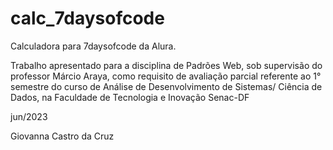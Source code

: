 # calc_7daysofcode
Calculadora para 7daysofcode da Alura.

Trabalho apresentado para a disciplina de Padrões Web, sob supervisão do professor Márcio Araya, como requisito de avaliação parcial referente ao 1° semestre do curso de Análise de Desenvolvimento de Sistemas/ Ciência de Dados, na Faculdade de Tecnologia e Inovação Senac-DF

jun/2023

Giovanna Castro da Cruz
